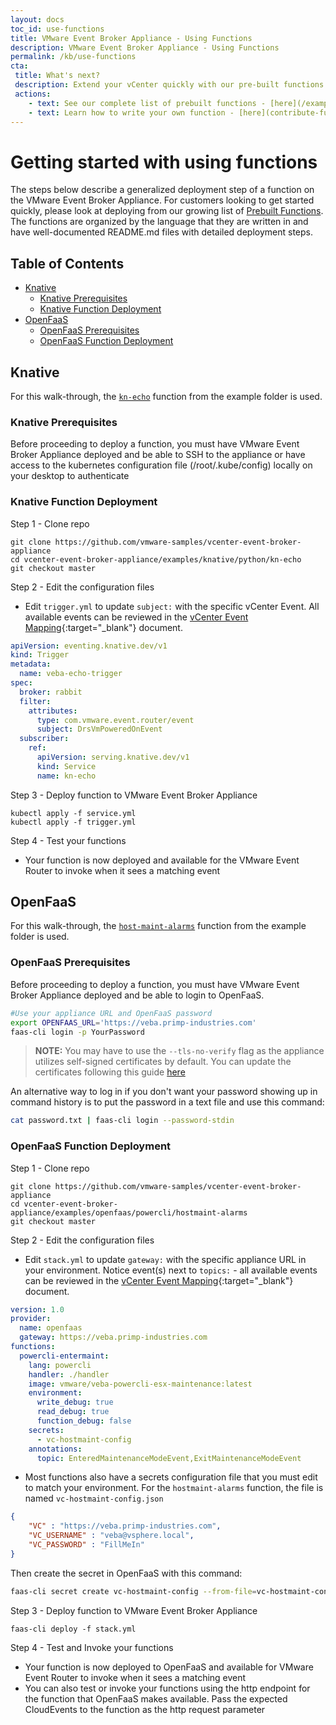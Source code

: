 ```yaml
---
layout: docs
toc_id: use-functions
title: VMware Event Broker Appliance - Using Functions
description: VMware Event Broker Appliance - Using Functions
permalink: /kb/use-functions
cta:
 title: What's next?
 description: Extend your vCenter quickly with our pre-built functions
 actions:
    - text: See our complete list of prebuilt functions - [here](/examples)
    - text: Learn how to write your own function - [here](contribute-functions).
---
```


# Getting started with using functions

The steps below describe a generalized deployment step of a function on the VMware Event Broker Appliance. For customers looking to get started quickly, please look at deploying from our growing list of [Prebuilt Functions](/examples). The functions are organized by the language that they are written in and have well-documented README.md files with detailed deployment steps.

## Table of Contents
- [Knative](#knative)
  - [Knative Prerequisites](#knative-prerequisites)
  - [Knative Function Deployment](#knative-function-deloyment)
- [OpenFaaS](#openfaas)
  - [OpenFaaS Prerequisites](#openfaas-prerequisites)
  - [OpenFaaS Function Deployment](#openfaas-function-deloyment)

## Knative

For this walk-through, the [`kn-echo`](/examples-knative) function from the example folder is used.

### Knative Prerequisites

Before proceeding to deploy a function, you must have VMware Event Broker Appliance deployed and be able to SSH to the appliance or have access to the kubernetes configuration file (/root/.kube/config) locally on your desktop to authenticate


### Knative Function Deployment
Step 1 - Clone repo

```
git clone https://github.com/vmware-samples/vcenter-event-broker-appliance
cd vcenter-event-broker-appliance/examples/knative/python/kn-echo
git checkout master
```

Step 2 - Edit the configuration files

* Edit `trigger.yml` to update `subject:` with the specific vCenter Event. All available events can be reviewed in the [vCenter Event Mapping](https://github.com/lamw/vcenter-event-mapping){:target="_blank"} document.

```yaml
apiVersion: eventing.knative.dev/v1
kind: Trigger
metadata:
  name: veba-echo-trigger
spec:
  broker: rabbit
  filter:
    attributes:
      type: com.vmware.event.router/event
      subject: DrsVmPoweredOnEvent
  subscriber:
    ref:
      apiVersion: serving.knative.dev/v1
      kind: Service
      name: kn-echo
```

Step 3 - Deploy function to VMware Event Broker Appliance

```
kubectl apply -f service.yml
kubectl apply -f trigger.yml
```

Step 4 - Test your functions

* Your function is now deployed and available for the VMware Event Router to invoke when it sees a matching event

## OpenFaaS

For this walk-through, the [`host-maint-alarms`](/examples) function from the example folder is used.

### OpenFaaS Prerequisites

Before proceeding to deploy a function, you must have VMware Event Broker Appliance deployed and be able to login to OpenFaaS.

```bash
#Use your appliance URL and OpenFaaS password 
export OPENFAAS_URL='https://veba.primp-industries.com'
faas-cli login -p YourPassword
```
> **NOTE:** You may have to use the `--tls-no-verify` flag as the appliance utilizes self-signed certificates by default. You can update the certificates following this guide [here](advanced-certificates)

An alternative way to log in if you don't want your password showing up in command history is to put the password in a text file and use this command:
```bash
cat password.txt | faas-cli login --password-stdin
```

### OpenFaaS Function Deployment

Step 1 - Clone repo

```
git clone https://github.com/vmware-samples/vcenter-event-broker-appliance
cd vcenter-event-broker-appliance/examples/openfaas/powercli/hostmaint-alarms
git checkout master
```

Step 2 - Edit the configuration files

* Edit `stack.yml` to update `gateway:` with the specific appliance URL in your environment. Notice event(s) next to `topics:` - all available events can be reviewed in the [vCenter Event Mapping](https://github.com/lamw/vcenter-event-mapping){:target="_blank"} document.

```yaml
version: 1.0
provider:
  name: openfaas
  gateway: https://veba.primp-industries.com
functions:
  powercli-entermaint:
    lang: powercli
    handler: ./handler
    image: vmware/veba-powercli-esx-maintenance:latest
    environment:
      write_debug: true
      read_debug: true
      function_debug: false
    secrets:
      - vc-hostmaint-config
    annotations:
      topic: EnteredMaintenanceModeEvent,ExitMaintenanceModeEvent
```

* Most functions also have a secrets configuration file that you must edit to match your environment. For the `hostmaint-alarms` function, the file is named `vc-hostmaint-config.json`
```json
{
    "VC" : "https://veba.primp-industries.com",
    "VC_USERNAME" : "veba@vsphere.local",
    "VC_PASSWORD" : "FillMeIn"
}
```
Then create the secret in OpenFaaS with this command:
```bash
faas-cli secret create vc-hostmaint-config --from-file=vc-hostmaint-config.json 
```


Step 3 - Deploy function to VMware Event Broker Appliance

```
faas-cli deploy -f stack.yml
```

Step 4 - Test and Invoke your functions

* Your function is now deployed to OpenFaaS and available for VMware Event Router to invoke when it sees a matching event
* You can also test or invoke your functions using the http endpoint for the function that OpenFaaS makes available. Pass the expected CloudEvents to the function as the http request parameter
